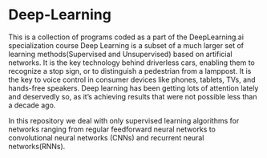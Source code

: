 # Deep-Learning
This is a collection of programs coded as a part of the DeepLearning.ai specialization course
Deep Learning is a subset of a much larger set of learning methods(Supervised and Unsupervised) based on artificial networks. It is the key technology behind driverless cars, enabling them to recognize a stop sign, or to distinguish a pedestrian from a lamppost. It is the key to voice control in consumer devices like phones, tablets, TVs, and hands-free speakers. Deep learning has been getting lots of attention lately and deservedly so, as it’s achieving results that were not possible less than a decade ago. 

In this repository we deal with only supervised learning algorithms for networks ranging from regular feedforward neural networks to convolutional neural networks (CNNs) and recurrent neural networks(RNNs).
